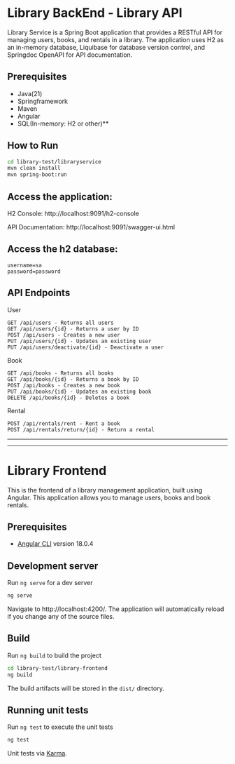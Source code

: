 # Library BackEnd - Library API

Library Service is a Spring Boot application that provides a RESTful API for managing users, books, and rentals in a library. The application uses H2 as an in-memory database, Liquibase for database version control, and Springdoc OpenAPI for API documentation.

## Prerequisites
- Java(21)
- Springframework
- Maven
- Angular
- SQL(In-memory: H2 or other)**

## How to Run
```bash
cd library-test/libraryservice
mvn clean install
mvn spring-boot:run
```
## Access the application:
H2 Console: http://localhost:9091/h2-console

API Documentation: http://localhost:9091/swagger-ui.html

## Access the h2 database:
    username=sa
    password=password

## API Endpoints
User

    GET /api/users - Returns all users
    GET /api/users/{id} - Returns a user by ID
    POST /api/users - Creates a new user
    PUT /api/users/{id} - Updates an existing user
    PUT /api/users/deactivate/{id} - Deactivate a user

Book

    GET /api/books - Returns all books
    GET /api/books/{id} - Returns a book by ID
    POST /api/books - Creates a new book
    PUT /api/books/{id} - Updates an existing book
    DELETE /api/books/{id} - Deletes a book

Rental

    POST /api/rentals/rent - Rent a book
    POST /api/rentals/return/{id} - Return a rental

------------
------------
# Library Frontend

This is the frontend of a library management application, built using Angular. This application allows you to manage users, books and book rentals.

## Prerequisites
- [Angular CLI](https://github.com/angular/angular-cli) version 18.0.4

## Development server

Run `ng serve` for a dev server
```bash
ng serve
```
Navigate to http://localhost:4200/.
The application will automatically reload if you change any of the source files.

## Build

Run `ng build` to build the project
```bash
cd library-test/library-frontend
ng build
```
The build artifacts will be stored in the `dist/` directory.

## Running unit tests

Run `ng test` to execute the unit tests
```bash
ng test
```
Unit tests via [Karma](https://karma-runner.github.io).


